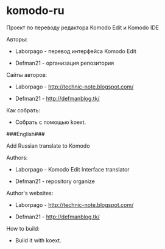 komodo-ru
=========

Проект по переводу редактора Komodo Edit и Komodo IDE

Авторы:

* Laborpago - перевод интерфейса Komodo Edit

* Defman21 - организация репозитория

Сайты авторов:

* Laborpago - http://technic-note.blogspot.com/

* Defman21 - http://defmanblog.tk/

Как собрать:

* Собрать с помощью koext.


###English###

Add Russian translate to Komodo

Authors:

* Laborpago - Komodo Edit Interface translator

* Defman21 - repository organize 

Author's websites:

* Laborpago - http://technic-note.blogspot.com/

* Defman21 - http://defmanblog.tk/

How to build: 

* Build it with koext.
